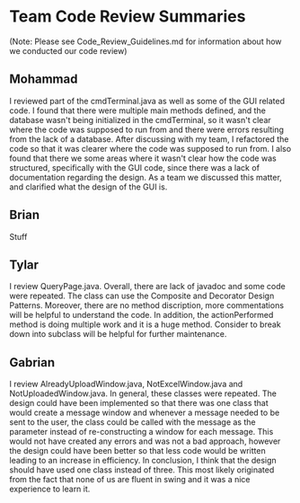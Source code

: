 # Team Code Review Summaries

(Note: Please see Code_Review_Guidelines.md for information about how we conducted our code review)

## Mohammad

I reviewed part of the cmdTerminal.java as well as some of the GUI related code. I found that there were multiple main methods defined, and the database wasn't being initialized in the cmdTerminal, so it wasn't clear where the code was supposed to run from and there were errors resulting from the lack of a database. After discussing with my team, I refactored the code so that it was clearer where the code was supposed to run from. I also found that there we some areas where it wasn't clear how the code was structured, specifically with the GUI code, since there was a lack of documentation regarding the design. As a team we discussed this matter, and clarified what the design of the GUI is.

## Brian

Stuff

## Tylar

I review QueryPage.java. Overall, there are lack of javadoc and some code were repeated. The class can use the Composite and Decorator Design Patterns. Moreover, there are no method discription, more commentations will be helpful to understand the code. In addition, the actionPerformed method is doing multiple work and it is a huge method. Consider to break down into subclass will be helpful for further maintenance.

## Gabrian 

I review AlreadyUploadWindow.java, NotExcelWindow.java and NotUploadedWindow.java. In general, these classes were repeated. The design could have been implemented so that there was one class that would create a message window and whenever a message needed to be sent to the user, the class could be called with the message as the parameter instead of re-constructing a window for each message. This would not have created any errors and was not a bad approach, however the design could have been better so that less code would be written leading to an increase in efficiency. In conclusion, I think that the design should have used one class instead of three. This most likely originated from the fact that none of us are fluent in swing and it was a nice experience to learn it.
